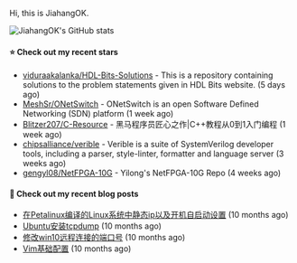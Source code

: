Hi, this is JiahangOK.

![JiahangOK's GitHub stats](https://github-readme-stats.vercel.app/api?username=jiahangok&count_private=true)

#### ⭐ Check out my recent stars

- [viduraakalanka/HDL-Bits-Solutions](https://github.com/viduraakalanka/HDL-Bits-Solutions) - This is a repository containing solutions to the problem statements given in HDL Bits website. (5 days ago)
- [MeshSr/ONetSwitch](https://github.com/MeshSr/ONetSwitch) - ONetSwitch is an open Software Defined Networking (SDN) platform (1 week ago)
- [Blitzer207/C-Resource](https://github.com/Blitzer207/C-Resource) - 黑马程序员匠心之作|C&#43;&#43;教程从0到1入门编程 (1 week ago)
- [chipsalliance/verible](https://github.com/chipsalliance/verible) - Verible is a suite of SystemVerilog developer tools, including a parser, style-linter, formatter and language server (3 weeks ago)
- [gengyl08/NetFPGA-10G](https://github.com/gengyl08/NetFPGA-10G) - Yilong&#39;s NetFPGA-10G Repo (4 weeks ago)

#### 📜 Check out my recent blog posts

- [在Petalinux编译的Linux系统中静态ip以及开机自启动设置](http://jiahangok.github.io/2021/12/05/Petalinux%E7%BC%96%E8%AF%91%E7%9A%84Linux%E7%B3%BB%E7%BB%9F%E4%B8%AD%E9%9D%99%E6%80%81ip%E4%BB%A5%E5%8F%8A%E5%BC%80%E6%9C%BA%E8%87%AA%E5%90%AF%E5%8A%A8%E8%AE%BE%E7%BD%AE/) (10 months ago)
- [Ubuntu安装tcpdump](http://jiahangok.github.io/2021/12/04/Ubuntu%E5%AE%89%E8%A3%85tcpdump/) (10 months ago)
- [修改win10远程连接的端口号](http://jiahangok.github.io/2021/12/03/%E4%BF%AE%E6%94%B9win10%E8%BF%9C%E7%A8%8B%E8%BF%9E%E6%8E%A5%E7%9A%84%E7%AB%AF%E5%8F%A3%E5%8F%B7/) (10 months ago)
- [Vim基础配置](http://jiahangok.github.io/2021/12/03/Vim%E5%9F%BA%E7%A1%80%E9%85%8D%E7%BD%AE/) (10 months ago)
